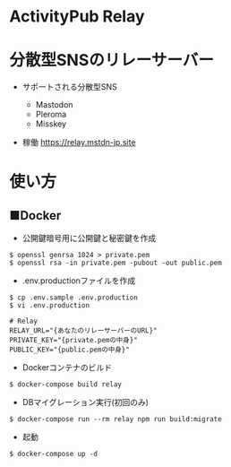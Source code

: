 # ActivityPub Relay

# 分散型SNSのリレーサーバー

* サポートされる分散型SNS
  * Mastodon
  * Pleroma
  * Misskey

* 稼働
https://relay.mstdn-jp.site


# 使い方

## ■Docker

* 公開鍵暗号用に公開鍵と秘密鍵を作成
~~~
$ openssl genrsa 1024 > private.pem
$ openssl rsa -in private.pem -pubout -out public.pem
~~~

* .env.productionファイルを作成
~~~
$ cp .env.sample .env.production
$ vi .env.production

# Relay
RELAY_URL="{あなたのリレーサーバーのURL}"
PRIVATE_KEY="{private.pemの中身}"
PUBLIC_KEY="{public.pemの中身}"
~~~

* Dockerコンテナのビルド
~~~
$ docker-compose build relay
~~~

* DBマイグレーション実行(初回のみ)
~~~
$ docker-compose run --rm relay npm run build:migrate
~~~

* 起動
~~~
$ docker-compose up -d
~~~